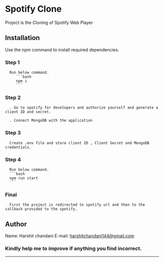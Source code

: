 # Spotify Clone

Project is the Cloning of Spotify Web Player

## Installation
   Use the npm command to install required dependencies.

   ### Step 1
      Run below command.
         ```bash
         npm i 
         ```
   ### Step 2
      . Go to spotify for developers and authorize yourself and generate a client ID and secret.

      . Connect MongoDB with the application 

   ### Step 3

      Create .env file and store client ID , Client Secret and MongoDB credentials. 

   ### Step 4
      Run below command.
      ```bash
      npm run start
      ```
   ### Final 
      First the project is redirected to spotify url and then to the callback provided to the spotify.

## Author
   Name: Harshit chandani
   E-mail: harshitchandani144@gmail.com

### Kindly help me to improve if anything you find incorrect. 

***
